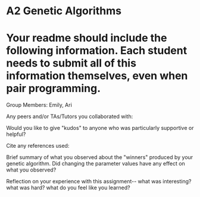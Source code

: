 # A2 Genetic Algorithms

# Your readme should include the following information. Each student needs to submit all of this information themselves, even when pair programming. 

Group Members: Emily, Ari

Any peers and/or TAs/Tutors you collaborated with:

Would you like to give "kudos" to anyone who was particularly supportive or helpful?

Cite any references used:

Brief summary of what you observed about the "winners" produced by your genetic algorithm. Did changing the parameter values have any effect on what you observed?

Reflection on your experience with this assignment-- what was interesting? what was hard? what do you feel like you learned?